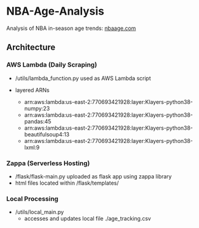 # NBA-Age-Analysis
 Analysis of NBA in-season age trends: [nbaage.com](nbaage.com)

## Architecture
 
### AWS Lambda (Daily Scraping)
  - /utils/lambda_function.py used as AWS Lambda script

  - layered ARNs
    - arn:aws:lambda:us-east-2:770693421928:layer:Klayers-python38-numpy:23
    - arn:aws:lambda:us-east-2:770693421928:layer:Klayers-python38-pandas:45
    - arn:aws:lambda:us-east-2:770693421928:layer:Klayers-python38-beautifulsoup4:13
    - arn:aws:lambda:us-east-2:770693421928:layer:Klayers-python38-lxml:9

### Zappa (Serverless Hosting)
  - /flask/flask-main.py uploaded as flask app using zappa library
  - html files located within /flask/templates/

### Local Processing
  - /utils/local_main.py
    - accesses and updates local file ./age_tracking.csv
 
 